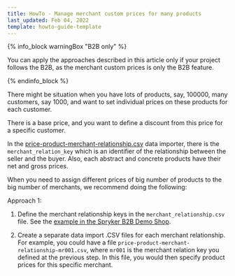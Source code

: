 ```yaml
---
title: HowTo - Manage merchant custom prices for many products
last_updated: Feb 04, 2022
template: howto-guide-template
---
```


{% info_block warningBox "B2B only" %}

You can apply the approaches described in this article only if your project follows the B2B, as the merchant custom prices is only the B2B feature.

{% endinfo_block %}

There might be situation when you have lots of products, say, 100000, many customers, say 1000, and want to set individual prices on these products for each customer.

There is a base price, and you want to define a discount from this price for a specific customer.

In the [price-product-merchant-relationship.csv](https://github.com/spryker-shop/b2b-demo-shop/blob/master/data/import/common/DE/price_product_merchant_relationship.csv) data importer, there is the `merchant_relation_key` which is an identifier of the relationship between the seller and the buyer. Also, each abstract and concrete products have their net and gross prices.

When you need to assign different prices of big number of products to the big number of merchants, we recommend doing the following:

Approach 1:

1. Define the merchant relationship keys in the `merchant_relationship.csv` file. See the [example in the Spryker B2B Demo Shop](https://github.com/spryker-shop/b2b-demo-shop/blob/master/data/import/common/common/merchant_relationship.csv).

2. Create a separate data import .CSV files for each merchant relationship. For example, you could have a file `price-product-merchant-relationship-mr001.csv`, where `mr001` is the merchant relation key you defined at the previous step. In this file, you would then specify product prices for this specific merchant.

